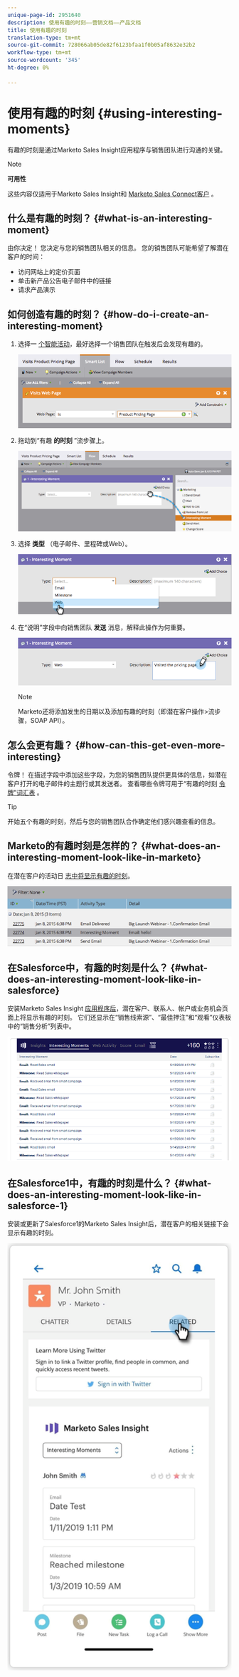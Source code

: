 ```yaml
---
unique-page-id: 2951640
description: 使用有趣的时刻——营销文档——产品文档
title: 使用有趣的时刻
translation-type: tm+mt
source-git-commit: 728066ab05de82f6123bfaa1f0b05af8632e32b2
workflow-type: tm+mt
source-wordcount: '345'
ht-degree: 0%

---
```



# 使用有趣的时刻 {#using-interesting-moments}

有趣的时刻是通过Marketo Sales Insight应用程序与销售团队进行沟通的关键。

>[!NOTE]
>
>**可用性**
>
>这些内容仅适用于Marketo Sales Insight和 [Marketo Sales Connect客户](http://docs.marketo.com/x/fgTLAQ) 。

## 什么是有趣的时刻？  {#what-is-an-interesting-moment}

由你决定！ 您决定与您的销售团队相关的信息。 您的销售团队可能希望了解潜在客户的时间：

* 访问网站上的定价页面
* 单击新产品公告电子邮件中的链接
* 请求产品演示

## 如何创造有趣的时刻？  {#how-do-i-create-an-interesting-moment}

1. 选择一 [个](../../../../../../product-docs/core-marketo-concepts/smart-campaigns/understanding-smart-campaigns.md)[智能活动](http://docs.marketo.com/display/docs/smart+campaigns)，最好选择一个销售团队在触发后会发现有趣的。

   ![](assets/image2015-1-8-18-3a8-3a54.png)

1. 拖动到“有趣 **的时刻** ”流步骤上。

   ![](assets/image2015-1-8-18-3a15-3a20.png)

1. 选择 **类型** （电子邮件、里程碑或Web）。

   ![](assets/image2015-1-8-18-3a17-3a16.png)

1. 在“说明”字段中向销售团队 **发送** 消息，解释此操作为何重要。

   ![](assets/image2015-1-8-18-3a18-3a23.png)

   >[!NOTE]
   >
   >Marketo还将添加发生的日期以及添加有趣的时刻（即潜在客户操作>流步骤，SOAP API）。

## 怎么会更有趣？  {#how-can-this-get-even-more-interesting}

令牌！ 在描述字段中添加这些字段，为您的销售团队提供更具体的信息，如潜在客户打开的电子邮件的主题行或其发送者。 查看哪些令牌可用于“有趣的时刻 [令牌”词汇表](tokens-for-interesting-moments.md) 。

>[!TIP]
>
>开始五个有趣的时刻，然后与您的销售团队合作确定他们感兴趣查看的信息。

## Marketo的有趣时刻是怎样的？  {#what-does-an-interesting-moment-look-like-in-marketo}

在潜在客户的活动日 [志中将显示有趣的时刻](../../../../../../product-docs/core-marketo-concepts/smart-lists-and-static-lists/managing-people-in-smart-lists/using-the-person-detail-page.md)。

![](assets/image2015-1-14-18-3a45-3a58.png)

## 在Salesforce中，有趣的时刻是什么？  {#what-does-an-interesting-moment-look-like-in-salesforce}

安装Marketo Sales Insight [应用程序后](../../../../../../product-docs/marketo-sales-insight/msi-for-salesforce/configuration/configure-marketo-sales-insight-in-salesforce-enterprise-unlimited.md)，潜在客户、联系人、帐户或业务机会页面上将显示有趣的时刻。 它们还显示在“销售线索源”、“最佳押注”和“观看”仪表板中的“销售分析”列表中。

![](assets/six.png)

## 在Salesforce1中，有趣的时刻是什么？ {#what-does-an-interesting-moment-look-like-in-salesforce-1}

安装或更新了Salesforce1的Marketo Sales Insight后，潜在客户的相关链接下会显示有趣的时刻。

![](assets/seven.png)

